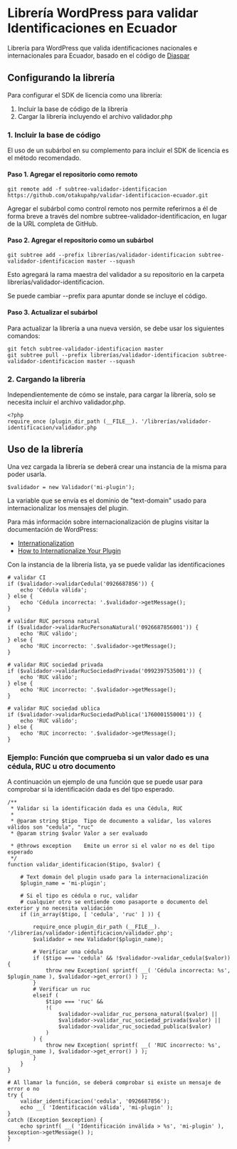 # Librería WordPress para validar Identificaciones en Ecuador

Librería para WordPress que valida identificaciones nacionales e internacionales para Ecuador, basado en el código de [Diaspar](https://github.com/diaspar/validacion-cedula-ruc-ecuador)

## Configurando la librería

Para configurar el SDK de licencia como una librería:

 1. Incluir la base de código de la librería
 2. Cargar la librería incluyendo el archivo validador.php

### 1. Incluir la base de código

El uso de un subárbol en su complemento para incluir el SDK de licencia es el método recomendado.

#### Paso 1. Agregar el repositorio como remoto

```
git remote add -f subtree-validador-identificacion https://github.com/otakupahp/validar-identificacion-ecuador.git
```

Agregar el subárbol como control remoto nos permite referirnos a él de forma breve a través del nombre subtree-validador-identificacion, en lugar de la URL completa de GitHub.

#### Paso 2. Agregar el repositorio como un subárbol

```
git subtree add --prefix librerías/validador-identificacion subtree-validador-identificacion master --squash
```

Esto agregará la rama maestra del validador a su repositorio en la carpeta librerías/validador-identificacion.

Se puede cambiar --prefix para apuntar donde se incluye el código.

#### Paso 3. Actualizar el subárbol

Para actualizar la librería a una nueva versión, se debe usar los siguientes comandos:

```
git fetch subtree-validador-identificacion master
git subtree pull --prefix librerías/validador-identificacion subtree-validador-identificacion master --squash
```

### 2. Cargando la librería

Independientemente de cómo se instale, para cargar la librería, solo se necesita incluir el archivo validador.php.

```
<?php
require_once (plugin_dir_path (__FILE__). '/librerías/validador-identificacion/validador.php
```

## Uso de la librería

Una vez cargada la librería se deberá crear una instancia de la misma para poder usarla. 

```
$validador = new Validador('mi-plugin');
```

La variable que se envía es el dominio de "text-domain" usado para internacionalizar los mensajes del plugin.

Para más información sobre internacionalización de plugins visitar la documentación de WordPress:

 * [Internationalization](https://developer.wordpress.org/themes/functionality/internationalization/)
 * [How to Internationalize Your Plugin](https://developer.wordpress.org/plugins/internationalization/how-to-internationalize-your-plugin/)

Con la instancia de la librería lista, ya se puede validar las identificaciones

```
# validar CI
if ($validador->validarCedula('0926687856')) {
    echo 'Cédula válida';
} else {
    echo 'Cédula incorrecta: '.$validador->getMessage();
}

# validar RUC persona natural
if ($validador->validarRucPersonaNatural('0926687856001')) {
    echo 'RUC válido';
} else {
    echo 'RUC incorrecto: '.$validador->getMessage();
}

# validar RUC sociedad privada
if ($validador->validarRucSociedadPrivada('0992397535001')) {
    echo 'RUC válido';
} else {
    echo 'RUC incorrecto: '.$validador->getMessage();
}

# validar RUC sociedad ublica
if ($validador->validarRucSociedadPublica('1760001550001')) {
    echo 'RUC válido';
} else {
    echo 'RUC incorrecto: '.$validador->getMessage();
}
```

### Ejemplo: Función que comprueba si un valor dado es una cédula, RUC u otro documento

A continuación un ejemplo de una función que se puede usar para comprobar si la identificación dada es del tipo esperado.

```
/**
 * Validar si la identificación dada es una Cédula, RUC
 *
 * @param string $tipo  Tipo de documento a validar, los valores válidos son "cedula", "ruc"
 * @param string $valor Valor a ser evaluado
 
 * @throws exception    Emite un error si el valor no es del tipo esperado
 */
function validar_identificacion($tipo, $valor) {

    # Text domain del plugin usado para la internacionalización
    $plugin_name = 'mi-plugin'; 

    # Si el tipo es cédula o ruc, validar
    # cualquier otro se entiende como pasaporte o documento del exterior y no necesita validación 
    if (in_array($tipo, [ 'cedula', 'ruc' ] )) {

        require_once plugin_dir_path (__FILE__). '/librerías/validador-identificacion/validador.php';
        $validador = new Validador($plugin_name);

        # Verificar una cédula
        if ($tipo === 'cedula' && !$validador->validar_cedula($valor)) {
            throw new Exception( sprintf( __( 'Cédula incorrecta: %s', $plugin_name ), $validador->get_error() ) );
        }
        # Verificar un ruc
        elseif (
            $tipo === 'ruc' &&
            !(
                $validador->validar_ruc_persona_natural($valor) || 
                $validador->validar_ruc_sociedad_privada($valor) || 
                $validador->validar_ruc_sociedad_publica($valor)
            )
        ) {
            throw new Exception( sprintf( __( 'RUC incorrecto: %s', $plugin_name ), $validador->get_error() ) );
        }
    }
}

# Al llamar la función, se deberá comprobar si existe un mensaje de error o no
try {
    validar_identificacion('cedula', '0926687856');
    echo __( 'Identificación válida', 'mi-plugin' );
}
catch (Exception $exception) {
    echo sprintf( __( 'Identificación inválida > %s', 'mi-plugin' ), $exception->getMessage() );
}
```  
